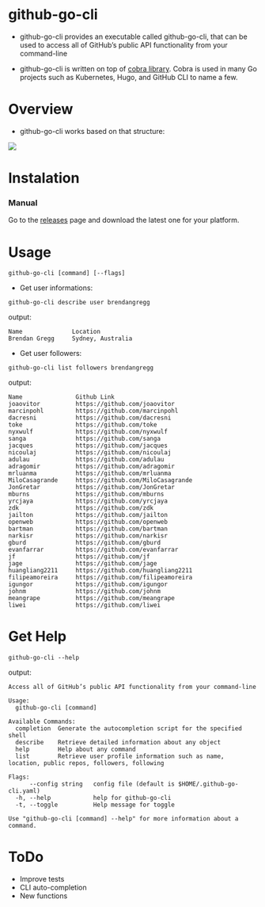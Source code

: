 # github-go-cli

- github-go-cli provides an executable called github-go-cli, that can be used to access all of GitHub’s public API functionality from your command-line

- github-go-cli is written on top of [cobra library](https://github.com/spf13/cobra). Cobra is used in many Go projects such as Kubernetes, Hugo, and GitHub CLI to name a few.

# Overview

- github-go-cli works based on that structure:

![](https://miro.medium.com/max/1328/0*T57SgaZDr9yPicpG)

# Instalation

### Manual

Go to the [releases](https://github.com/lucasafonsokremer/github-go-cli/releases) page and download the latest one for your platform.

# Usage

```
github-go-cli [command] [--flags]
```

- Get user informations:

```
github-go-cli describe user brendangregg
```

output:

```
Name              Location
Brendan Gregg     Sydney, Australia
```

- Get user followers:

```
github-go-cli list followers brendangregg
```

output:

```
Name               Github Link
joaovitor          https://github.com/joaovitor
marcinpohl         https://github.com/marcinpohl
dacresni           https://github.com/dacresni
toke               https://github.com/toke
nyxwulf            https://github.com/nyxwulf
sanga              https://github.com/sanga
jacques            https://github.com/jacques
nicoulaj           https://github.com/nicoulaj
adulau             https://github.com/adulau
adragomir          https://github.com/adragomir
mrluanma           https://github.com/mrluanma
MiloCasagrande     https://github.com/MiloCasagrande
JonGretar          https://github.com/JonGretar
mburns             https://github.com/mburns
yrcjaya            https://github.com/yrcjaya
zdk                https://github.com/zdk
jailton            https://github.com/jailton
openweb            https://github.com/openweb
bartman            https://github.com/bartman
narkisr            https://github.com/narkisr
gburd              https://github.com/gburd
evanfarrar         https://github.com/evanfarrar
jf                 https://github.com/jf
jage               https://github.com/jage
huangliang2211     https://github.com/huangliang2211
filipeamoreira     https://github.com/filipeamoreira
igungor            https://github.com/igungor
johnm              https://github.com/johnm
meangrape          https://github.com/meangrape
liwei              https://github.com/liwei
```

# Get Help

```
github-go-cli --help
```

output:

```
Access all of GitHub’s public API functionality from your command-line

Usage:
  github-go-cli [command]

Available Commands:
  completion  Generate the autocompletion script for the specified shell
  describe    Retrieve detailed information about any object
  help        Help about any command
  list        Retrieve user profile information such as name, location, public repos, followers, following

Flags:
      --config string   config file (default is $HOME/.github-go-cli.yaml)
  -h, --help            help for github-go-cli
  -t, --toggle          Help message for toggle

Use "github-go-cli [command] --help" for more information about a command.
```

# ToDo

- Improve tests
- CLI auto-completion
- New functions
